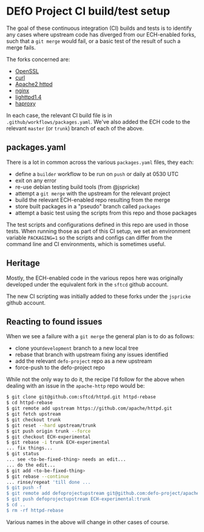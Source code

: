 
# DEfO Project CI build/test setup

The goal of these continuous integration (CI) builds and tests is to identify
any cases where upstream code has diverged from our ECH-enabled forks, such
that a ``git merge`` would fail, or a basic test of the result of such a 
merge fails.

The forks concerned are:

- [OpenSSL](https://github.com/defo-project/openssl)
- [curl](https://github.com/defo-project/curl)
- [Apache2 httpd](https://github.com/defo-project/apache-httpd)
- [nginx](https://github.com/defo-project/nginx)
- [lighttpd1.4](https://github.com/defo-project/lighttpd1.4)
- [haproxy](https://github.com/defo-project/haproxy)

In each case, the relevant CI build file is in
``.github/workflows/packages.yaml``. We've also added the ECH code to the
relevant ``master`` (or ``trunk``) branch of each of the above.

## packages.yaml

There is a lot in common across the various ``packages.yaml`` files, they each:

- define a ``builder`` workflow to be run on ``push`` or daily at 0530 UTC
- exit on any error
- re-use debian testing build tools (from @jspricke)
- attempt a ``git merge`` with the upstream for the relevant project
- build the relevant ECH-enabled repo resulting from the merge
- store built packages in a "pseudo" branch called ``packages``
- attempt a basic test using the scripts from this repo and those packages

The test scripts and configurations defined in this repo are used 
in those tests. When running those as part of this CI setup, we set
an environment variable ``PACKAGING=1`` so the scripts and configs
can differ from the command line and CI environments, which is
sometimes useful.

## Heritage

Mostly, the ECH-enabled code in the various repos here was originally developed
under the equivalent fork in the ``sftcd`` github account.

The new CI scripting was initially added to these forks under the ``jspricke``
github account.

## Reacting to found issues

When we see a failure with a ``git merge`` the general plan is to
do as follows:

- clone your``development`` branch to a new local tree
- rebase that branch with upstream fixing any issues identified
- add the relevant ``defo-project`` repo as a new upstream 
- force-push to the defo-project repo

While not the only way to do it, the recipe I'd follow for
the above when dealing with an issue in the ``apache-http``
repo would be:

```bash
$ git clone git@github.com:sftcd/httpd.git httpd-rebase
$ cd httpd-rebase
$ git remote add upstream https://github.com/apache/httpd.git
$ git fetch upstream
$ git checkout trunk
$ git reset --hard upstream/trunk
$ git push origin trunk --force 
$ git checkout ECH-experimental
$ git rebase -i trunk ECH-experimental
... fix things...
$ git status
... see <to-be-fixed-thing> needs an edit...
... do the edit...
$ git add <to-be-fixed-thing>
$ git rebase --continue
... rinse/repeat 'till done ...
$ git push -f
$ git remote add defoprojectupstream git@github.com:defo-project/apache-httpd.git
$ git push defoprojectupstream ECH-experimental:trunk
$ cd ..
$ rm -rf httpd-rebase
```

Various names in the above will change in other cases of course.

